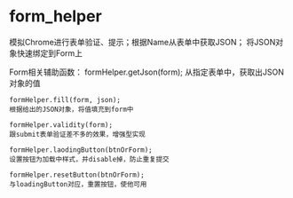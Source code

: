 # form_helper
模拟Chrome进行表单验证、提示；根据Name从表单中获取JSON； 将JSON对象快速绑定到Form上

Form相关辅助函数：
    formHelper.getJson(form);
	从指定表单中，获取出JSON对象的值

	formHelper.fill(form, json);
	根据给出的JSON对象，将值填充到form中

	formHelper.validity(form);
	跟submit表单验证差不多的效果，增强型实现

	formHelper.laodingButton(btnOrForm);
	设置按钮为加载中样式，并disable掉，防止重复提交
	
	formHelper.resetButton(btnOrForm);
	与loadingButton对应，重置按钮，使他可用
